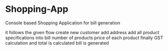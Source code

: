 # Shopping-App
Console based Shopping Application for bill generation

it follows the given flow
    create new customer
    add address 
    add all product specifications into bill 
        number of products
        price of each product
    finally GST calculation and total is calculated
    bill is generated
